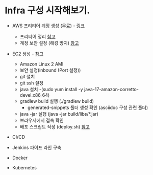 # Infra 구성 시작해보기.

- AWS 프리티어 계정 생성 (무료) - [링크](https://aws.amazon.com/ko/free/?all-free-tier.sort-by=item.additionalFields.SortRank&all-free-tier.sort-order=asc&awsf.Free%20Tier%20Types=*all&awsf.Free%20Tier%20Categories=*all) 
  - 프리티어 정리 [참고](https://inpa.tistory.com/entry/AWS-%F0%9F%92%B0-%ED%94%84%EB%A6%AC%ED%8B%B0%EC%96%B4-%EC%9A%94%EA%B8%88-%ED%8F%AD%ED%83%84-%EB%B0%A9%EC%A7%80-%F0%9F%92%B8-%EB%AC%B4%EB%A3%8C-%EC%82%AC%EC%9A%A9%EB%9F%89-%EC%A0%95%EB%A6%AC)
  - 계정 보안 설정 (해킹 방지) [참고](https://inpa.tistory.com/entry/AWS-%F0%9F%93%9A-%EC%95%84%EB%A7%88%EC%A1%B4-%EA%B0%80%EC%9E%85-%EC%A0%88%EC%B0%A8-%C2%A7-%EB%B3%B4%EC%95%88-%EC%84%A4%EC%A0%95-MFA-IAM-%EC%A0%95%EB%A6%AC)

 - EC2 생성 - [참고](https://velog.io/@jonghyun3668/SpringBoot-%ED%94%84%EB%A1%9C%EC%A0%9D%ED%8A%B8-EC2-%EB%B0%B0%ED%8F%AC%ED%95%98%EA%B8%B0)
   - Amazon Linux 2 AMI 
   - 보안 설정(inbound (Port 설정))
   - git 설치
   - git ssh 설정
   - java 설치 -(sudo yum install -y java-17-amazon-corretto-devel.x86_64)
   - gradlew build 실행 (./gradlew build) 
     - generated-snippets 폴더 생성 확인 (asciidoc 구성 관련 폴더)
   - java -jar 실행 (java -jar build/libs/*.jar)
   - 브라우저에서 접속 확인
   - 배포 스크립트 작성 (deploy.sh) [참고](https://yeonyeon.tistory.com/52)
 - CI/CD
 - Jenkins 파이프 라인 구축
 - Docker
 - Kubernetes